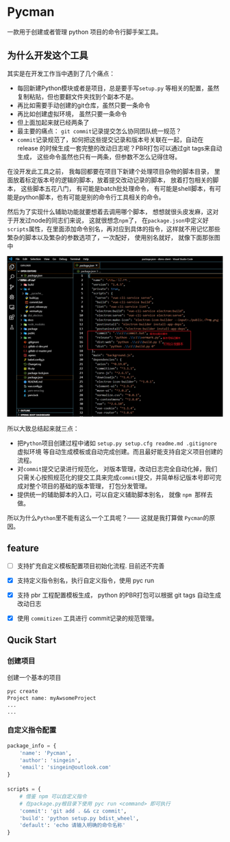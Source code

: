 # Pycman

一款用于创建或者管理 python 项目的命令行脚手架工具。



## 为什么开发这个工具

其实是在开发工作当中遇到了几个痛点：

- 每回新建Python模块或者是项目，总是要手写`setup.py` 等相关的配置，虽然复制粘贴，但也要翻文件夹找到个副本不是。
- 再比如需要手动创建的git仓库，虽然只要一条命令
- 再比如创建虚拟环境， 虽然只要一条命令
- 但上面加起来就已经两条了
- 最主要的痛点： `git commit`记录提交怎么协同团队统一规范？
- `commit`记录规范了，如何把这些提交记录和版本号关联在一起，自动在release 的时候生成一套完整的改动日志呢？PBR打包可以通过git tags来自动生成， 这些命令虽然也只有一两条，但参数不怎么记得住呀。

在没开发此工具之前， 我每回都要在项目下新建个处理项目杂物的脚本目录， 里面放着标定版本号的逻辑的脚本，放着提交改动记录的脚本， 放着打包相关的脚本， 这些脚本五花八门， 有可能是batch批处理命令， 有可能是shell脚本，有可能是python脚本，也有可能是别的命令行工具相关的命令。

然后为了实现什么辅助功能就要想着去调用哪个脚本， 想想就很头皮发麻，这对于开发过node的同志们来说， 这就很想念`npm`了， 在`package.json`中定义好`scripts`属性，在里面添加命令别名，再对应到具体的指令，这样就不用记忆那些繁杂的脚本以及繁杂的参数选项了，一次配好， 使用别名就好， 就像下面那张图中

![1574844179880](assets/1574844179880.png)



所以大致总结起来就三点：

- 把`Python`项目创建过程中诸如 `setup.py setup.cfg readme.md .gitignore` 虚拟环境 等自动生成模板或自动完成创建。而且最好能支持自定义项目创建的流程。
- 对`commit`提交记录进行规范化， 对版本管理，改动日志完全自动化掉，我们只需关心按照规范化的提交工具来完成`commit`提交，并简单标记版本号即可完成对整个项目的基础的版本管理， 打包分发管理。
- 提供统一的辅助脚本的入口，可以自定义辅助脚本别名， 就像 `npm `那样去做。

 所以为什么`Python`里不能有这么一个工具呢？—— 这就是我打算做 `Pycman`的原因。



## feature

- [ ] 支持扩充自定义模板配置项目初始化流程. 目前还不完善
- [x] 支持定义指令别名，执行自定义指令，使用 pyc run <command>
- [x] 支持 pbr 工程配置模板生成， python 的PBR打包可以根据 git  tags 自动生成改动日志
- [x] 使用 `commitizen` 工具进行 commit记录的规范管理。





## Qucik Start

### 创建项目

创建一个基本的项目


```shell
pyc create 
Project name: myAwsomeProject
...
...
```

### 自定义指令配置

```python
package_info = {
    'name': 'Pycman',
    'author': 'singein',
    'email': 'singein@outlook.com'
}

scripts = {
    # 借鉴 npm 可以自定义指令
    # 在package.py根目录下使用 pyc run <command> 即可执行
    'commit': 'git add . && cz commit',
    'build': 'python setup.py bdist_wheel',
    'default': 'echo 请输入明确的命令名称'
}

```
